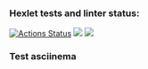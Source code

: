 ### Hexlet tests and linter status:
[![Actions Status](https://github.com/ratushnyyvm/python-project-lvl1/workflows/hexlet-check/badge.svg)](https://github.com/ratushnyyvm/python-project-lvl1/actions) <a href="https://codeclimate.com/github/codeclimate/codeclimate/maintainability"><img src="https://api.codeclimate.com/v1/badges/a99a88d28ad37a79dbf6/maintainability" /></a> <a href="https://codeclimate.com/github/codeclimate/codeclimate/test_coverage"><img src="https://api.codeclimate.com/v1/badges/a99a88d28ad37a79dbf6/test_coverage" /></a>
### Test asciinema
<script id="asciicast-LeBKDfsTVyiJapdmQfiyJIeUx" src="https://asciinema.org/a/LeBKDfsTVyiJapdmQfiyJIeUx.js" async></script>